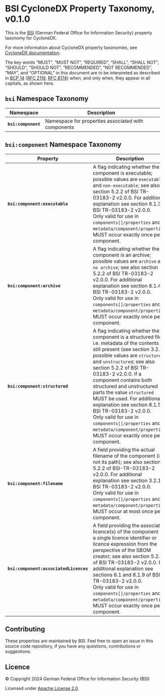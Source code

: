 # BSI CycloneDX Property Taxonomy, v0.1.0

This is the [BSI](https://www.bsi.bund.de/EN/Home/home_node.html) (German Federal Office for Information Security) property taxonomy for CycloneDX.

For more information about CycloneDX property taxonomies, see [CycloneDX documentation](https://github.com/CycloneDX/cyclonedx-property-taxonomy).

The key words “MUST”, “MUST NOT”, “REQUIRED”, “SHALL”, “SHALL NOT”, “SHOULD”, “SHOULD NOT”, “RECOMMENDED”, “NOT RECOMMENDED”, “MAY”, and “OPTIONAL” in this document are to be interpreted as described in [BCP 14](https://www.rfc-editor.org/info/bcp14) ([RFC 2119](https://www.rfc-editor.org/rfc/rfc2119), [RFC 8174](https://www.rfc-editor.org/rfc/rfc8174)) when, and only when, they appear in all capitals, as shown here.

## `bsi` Namespace Taxonomy

| Namespace | Description |
| --- | --- |
| **`bsi:component`** | Namespace for properties associated with components |

## `bsi:component` Namespace Taxonomy

| Property | Description |
| --- | --- |
| **`bsi:component:executable`** | A flag indicating whether the component is executable; possible values are `executable` and `non-executable`; see also section 5.2.2 of BSI TR-03183-2 v2.0.0. For additional explanation see section 8.1.3 of BSI TR-03183-2 v2.0.0.<br />Only valid for use in `components[]/properties` and `metadata/component/properties`. MUST occur exactly once per component. |
| **`bsi:component:archive`** | A flag indicating whether the component is an archive; possible values are `archive` and `no archive`; see also section 5.2.2 of BSI TR-03183-2 v2.0.0. For additional explanation see section 8.1.4 of BSI TR-03183-2 v2.0.0.<br />Only valid for use in `components[]/properties` and `metadata/component/properties`. MUST occur exactly once per component. |
| **`bsi:component:structured`** | A flag indicating whether the component is a structured file; i.e. metadata of the contents is still present (see section 3.2.1); possible values are `structured` and `unstructured`; see also section 5.2.2 of BSI TR-03183-2 v2.0.0. If a component contains both structured and unstructured parts the value `structured` MUST be used. For additional explanation see section 8.1.5 of BSI TR-03183-2 v2.0.0.<br />Only valid for use in `components[]/properties` and `metadata/component/properties`. MUST occur exactly once per component. |
| **`bsi:component:filename`** | A field providing the actual filename of the component (i.e. not its path); see also section 5.2.2 of BSI-TR-03183-2 v2.0.0. For additional explanation see section 3.2.1 of BSI TR-03183-2 v2.0.0.<br />Only valid for use in `components[]/properties` and `metadata/component/properties`. MUST occur at most once per component. |
| **`bsi:component:associatedLicences`** | A field providing the associated licence(s) of the component as a single licence identifier or licence expression from the perspective of the SBOM creator; see also section 5.2.2 of BSI TR-03183-2 v2.0.0. For additional explanation see sections 6.1 and 8.1.9 of BSI TR-03183-2 v2.0.0.<br />Only valid for use in `components[]/properties` and `metadata/component/properties`. MUST occur exactly once per component. |

## Contributing

These properties are maintained by BSI. Feel free to open an issue in this source code repository, if you have any questions, contributions or suggestions.

## Licence

© Copyright 2024 German Federal Office for Information Security (BSI)

Licensed under [Apache License 2.0](http://www.apache.org/licenses/LICENSE-2.0).
